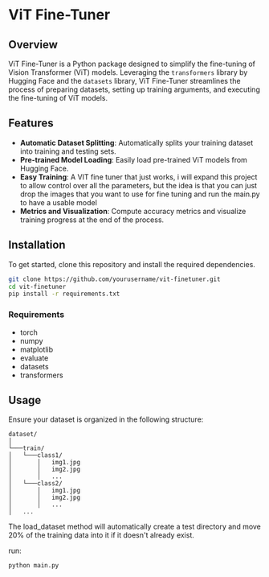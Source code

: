 # ViT Fine-Tuner

## Overview

ViT Fine-Tuner is a Python package designed to simplify the fine-tuning of Vision Transformer (ViT) models. Leveraging the `transformers` library by Hugging Face and the `datasets` library, ViT Fine-Tuner streamlines the process of preparing datasets, setting up training arguments, and executing the fine-tuning of ViT models.

## Features

- **Automatic Dataset Splitting**: Automatically splits your training dataset into training and testing sets.
- **Pre-trained Model Loading**: Easily load pre-trained ViT models from Hugging Face.
- **Easy Training**: A VIT fine tuner that just works, i will expand this project to allow control over all the parameters, but the idea is that you can just drop the images that you want to use for fine tuning and run the main.py to have a usable model
- **Metrics and Visualization**: Compute accuracy metrics and visualize training progress at the end of the process.


## Installation

To get started, clone this repository and install the required dependencies.

```bash
git clone https://github.com/yourusername/vit-finetuner.git
cd vit-finetuner
pip install -r requirements.txt
```


### Requirements
- torch
- numpy
- matplotlib
- evaluate
- datasets
- transformers


## Usage
Ensure your dataset is organized in the following structure:


```
dataset/
│
└───train/
│   └───class1/
│       │   img1.jpg
│       │   img2.jpg
│       │   ...
│   └───class2/
│       │   img1.jpg
│       │   img2.jpg
│       │   ...
│   ...

```
The load_dataset method will automatically create a test directory and move 20% of the training data into it if it doesn't already exist.

run:
```
python main.py
```